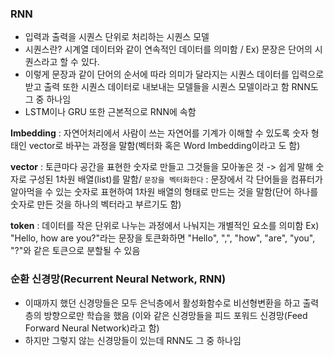 ### RNN
- 입력과 출력을 시퀀스 단위로 처리하는 시퀀스 모델
- 시퀀스란? 시계열 데이터와 같이 연속적인 데이터를 의미함 / Ex)  문장은 단어의 시퀀스라고 할 수 있다. 
- 이렇게 문장과 같이 단어의 순서에 따라 의미가 달라지는 시퀀스 데이터를 입력으로 받고 출력 또한 시퀀스 데이터로 내보내는 모델들을 시퀀스 모델이라고 함 RNN도 그 중 하나임
- LSTM이나 GRU 또한 근본적으로 RNN에 속함

**Imbedding** : 자연어처리에서 사람이 쓰는 자연어를 기계가 이해할 수 있도록 숫자 형태인 vector로 바꾸는 과정을 말함(벡터화 혹은 Word Imbedding이라고 도 함)

**vector** : 토큰마다 공간을 표현한 숫자로 만들고 그것들을 모아놓은 것 -> 쉽게 말해 숫자로 구성된 1차원 배열(list)를 말함/  `문장을 벡터화한다` : 문장에서 각 단어들을 컴퓨터가 알아먹을 수 있는 숫자로 표현하여 1차원 배열의 형태로 만드는 것을 말함(단어 하나를 숫자로 만든 것을 하나의 벡터라고 부르기도 함)

**token** : 데이터를 작은 단위로 나누는 과정에서 나눠지는 개별적인 요소를 의미함
Ex) "Hello, how are you?"라는 문장을 토큰화하면 "Hello", ",", "how", "are", "you", "?"와 같은 토큰으로 분할될 수 있음

### 순환 신경망(Recurrent Neural Network, RNN)
- 이때까지 했던 신경망들은 모두 은닉층에서 활성화함수로 비선형변환을 하고 출력층의 방향으로만 학습을 했음 (이와 같은 신경망들을 피드 포워드 신경망(Feed Forward Neural Network)라고 함)
- 하지만 그렇지 않는 신경망들이 있는데 RNN도 그 중 하나임
